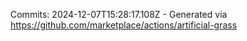 Commits: 2024-12-07T15:28:17.108Z - Generated via https://github.com/marketplace/actions/artificial-grass
<br>
